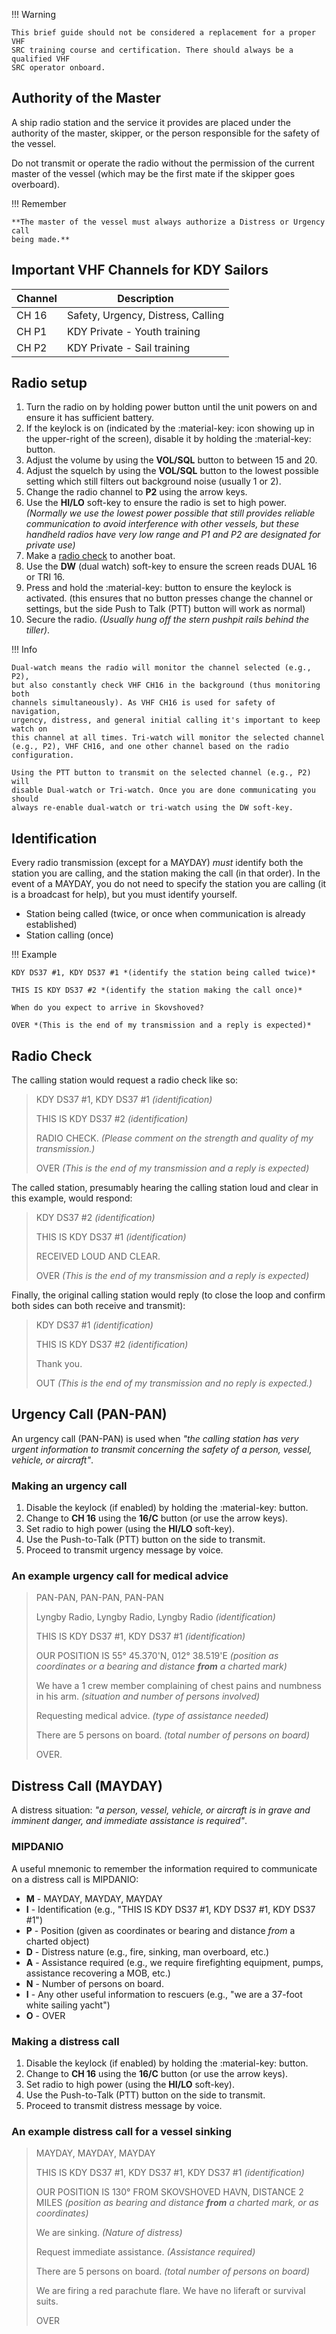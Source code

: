 !!! Warning

    This brief guide should not be considered a replacement for a proper VHF
    SRC training course and certification. There should always be a qualified VHF
    SRC operator onboard.

## Authority of the Master

A ship radio station and the service it provides are placed under the authority
of the master, skipper, or the person responsible for the safety of the vessel.

Do not transmit or operate the radio without the permission of the current
master of the vessel (which may be the first mate if the skipper goes
overboard).

!!! Remember

    **The master of the vessel must always authorize a Distress or Urgency call
    being made.**

## Important VHF Channels for KDY Sailors

| Channel | Description                          |
|---------|--------------------------------------|
|CH 16    | Safety, Urgency, Distress, Calling   |
|CH P1    | KDY Private - Youth training         |
|CH P2    | KDY Private - Sail training          |

## Radio setup

1. Turn the radio on by holding power button until the unit powers on and
   ensure it has sufficient battery.
2. If the keylock is on (indicated by the :material-key: icon showing up in the
   upper-right of the screen), disable it by holding the :material-key: button.
3. Adjust the volume by using the **VOL/SQL** button to between 15 and 20.
4. Adjust the squelch by using the **VOL/SQL** button to the lowest possible
   setting which still filters out background noise (usually 1 or 2).
5. Change the radio channel to **P2** using the arrow keys.
6. Use the **HI/LO** soft-key to ensure the radio is set to high power.
   *(Normally we use the lowest power possible that still provides reliable
   communication to avoid interference with other vessels, but these handheld
   radios have very low range and P1 and P2 are designated for private use)*
7. Make a [radio check](#radio-check) to another boat.
8. Use the **DW** (dual watch) soft-key to ensure the screen reads DUAL 16 or
   TRI 16.
9. Press and hold the :material-key: button to ensure the keylock is activated.
   (this ensures that no button presses change the channel or settings, but the
   side Push to Talk (PTT) button will work as normal)
10. Secure the radio. *(Usually hung off the stern pushpit rails behind the
    tiller)*.

!!! Info

    Dual-watch means the radio will monitor the channel selected (e.g., P2),
    but also constantly check VHF CH16 in the background (thus monitoring both
    channels simultaneously). As VHF CH16 is used for safety of navigation,
    urgency, distress, and general initial calling it's important to keep watch on
    this channel at all times. Tri-watch will monitor the selected channel
    (e.g., P2), VHF CH16, and one other channel based on the radio configuration.

    Using the PTT button to transmit on the selected channel (e.g., P2) will
    disable Dual-watch or Tri-watch. Once you are done communicating you should
    always re-enable dual-watch or tri-watch using the DW soft-key.

## Identification

Every radio transmission (except for a MAYDAY) *must* identify both the station
you are calling, and the station making the call (in that order). In the event
of a MAYDAY, you do not need to specify the station you are calling (it is a
broadcast for help), but you must identify yourself.

- Station being called (twice, or once when communication is already established)
- Station calling (once)

!!! Example

    KDY DS37 #1, KDY DS37 #1 *(identify the station being called twice)*

    THIS IS KDY DS37 #2 *(identify the station making the call once)*

    When do you expect to arrive in Skovshoved?

    OVER *(This is the end of my transmission and a reply is expected)*

## Radio Check

The calling station would request a radio check like so:

> KDY DS37 #1, KDY DS37 #1 *(identification)*
>
> THIS IS KDY DS37 #2 *(identification)*
>
> RADIO CHECK. *(Please comment on the strength and quality of my transmission.)*
>
> OVER *(This is the end of my transmission and a reply is expected)*

The called station, presumably hearing the calling station loud and clear in
this example, would respond:

> KDY DS37 #2 *(identification)*
>
> THIS IS KDY DS37 #1 *(identification)*
>
> RECEIVED LOUD AND CLEAR.
>
> OVER *(This is the end of my transmission and a reply is expected)*

Finally, the original calling station would reply (to close the loop and
confirm both sides can both receive and transmit):

> KDY DS37 #1 *(identification)*
>
> THIS IS KDY DS37 #2 *(identification)*
>
> Thank you.
>
> OUT *(This is the end of my transmission and no reply is expected.)*

## Urgency Call (PAN-PAN)

An urgency call (PAN-PAN) is used when *"the calling station has very urgent
information to transmit concerning the safety of a person, vessel, vehicle, or
aircraft"*.

### Making an urgency call

1. Disable the keylock (if enabled) by holding the :material-key: button.
2. Change to **CH 16** using the **16/C** button (or use the arrow keys).
3. Set radio to high power (using the **HI/LO** soft-key).
4. Use the Push-to-Talk (PTT) button on the side to transmit.
5. Proceed to transmit urgency message by voice.

### An example urgency call for medical advice

> PAN-PAN, PAN-PAN, PAN-PAN
>
> Lyngby Radio, Lyngby Radio, Lyngby Radio *(identification)*
>
> THIS IS KDY DS37 #1, KDY DS37 #1 *(identification)*
>
> OUR POSITION IS 55° 45.370'N, 012° 38.519'E *(position as coordinates or a
> bearing and distance **from** a charted mark)*
>
> We have a 1 crew member complaining of chest pains and numbness in his arm.
> *(situation and number of persons involved)*
>
> Requesting medical advice. *(type of assistance needed)*
>
> There are 5 persons on board. *(total number of persons on board)*
>
> OVER.

## Distress Call (MAYDAY)

A distress situation: *"a person, vessel, vehicle, or aircraft is in grave and
imminent danger, and immediate assistance is required"*.

### MIPDANIO

A useful mnemonic to remember the information required to communicate on a
distress call is MIPDANIO:

- **M** - MAYDAY, MAYDAY, MAYDAY
- **I** - Identification (e.g., "THIS IS KDY DS37 #1, KDY DS37 #1, KDY DS37
  #1")
- **P** - Position (given as coordinates or bearing and distance *from* a
  charted object)
- **D** - Distress nature (e.g., fire, sinking, man overboard, etc.)
- **A** - Assistance required (e.g., we require firefighting equipment, pumps,
  assistance recovering a MOB, etc.)
- **N** - Number of persons on board.
- **I** - Any other useful information to rescuers (e.g., "we are a 37-foot
  white sailing yacht")
- **O** - OVER

### Making a distress call

1. Disable the keylock (if enabled) by holding the :material-key: button.
2. Change to **CH 16** using the **16/C** button (or use the arrow keys).
3. Set radio to high power (using the **HI/LO** soft-key).
4. Use the Push-to-Talk (PTT) button on the side to transmit.
5. Proceed to transmit distress message by voice.

### An example distress call for a vessel sinking

> MAYDAY, MAYDAY, MAYDAY
>
> THIS IS KDY DS37 #1, KDY DS37 #1, KDY DS37 #1 *(identification)*
>
> OUR POSITION IS 130° FROM SKOVSHOVED HAVN, DISTANCE 2 MILES *(position as
> bearing and distance **from** a charted mark, or as coordinates)*
>
> We are sinking.  *(Nature of distress)*
>
> Request immediate assistance. *(Assistance required)*
>
> There are 5 persons on board. *(total number of persons on board)*
>
> We are firing a red parachute flare. We have no liferaft or survival suits.
>
> OVER
